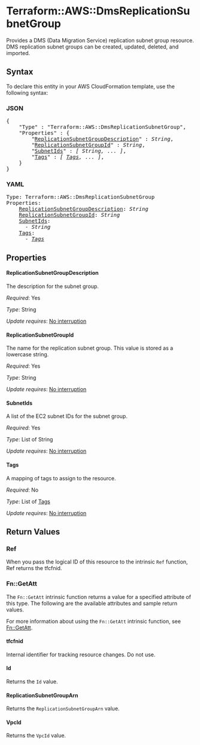 # Terraform::AWS::DmsReplicationSubnetGroup

Provides a DMS (Data Migration Service) replication subnet group resource. DMS replication subnet groups can be created, updated, deleted, and imported.

## Syntax

To declare this entity in your AWS CloudFormation template, use the following syntax:

### JSON

<pre>
{
    "Type" : "Terraform::AWS::DmsReplicationSubnetGroup",
    "Properties" : {
        "<a href="#replicationsubnetgroupdescription" title="ReplicationSubnetGroupDescription">ReplicationSubnetGroupDescription</a>" : <i>String</i>,
        "<a href="#replicationsubnetgroupid" title="ReplicationSubnetGroupId">ReplicationSubnetGroupId</a>" : <i>String</i>,
        "<a href="#subnetids" title="SubnetIds">SubnetIds</a>" : <i>[ String, ... ]</i>,
        "<a href="#tags" title="Tags">Tags</a>" : <i>[ <a href="tags.md">Tags</a>, ... ]</i>,
    }
}
</pre>

### YAML

<pre>
Type: Terraform::AWS::DmsReplicationSubnetGroup
Properties:
    <a href="#replicationsubnetgroupdescription" title="ReplicationSubnetGroupDescription">ReplicationSubnetGroupDescription</a>: <i>String</i>
    <a href="#replicationsubnetgroupid" title="ReplicationSubnetGroupId">ReplicationSubnetGroupId</a>: <i>String</i>
    <a href="#subnetids" title="SubnetIds">SubnetIds</a>: <i>
      - String</i>
    <a href="#tags" title="Tags">Tags</a>: <i>
      - <a href="tags.md">Tags</a></i>
</pre>

## Properties

#### ReplicationSubnetGroupDescription

The description for the subnet group.

_Required_: Yes

_Type_: String

_Update requires_: [No interruption](https://docs.aws.amazon.com/AWSCloudFormation/latest/UserGuide/using-cfn-updating-stacks-update-behaviors.html#update-no-interrupt)

#### ReplicationSubnetGroupId

The name for the replication subnet group. This value is stored as a lowercase string.

_Required_: Yes

_Type_: String

_Update requires_: [No interruption](https://docs.aws.amazon.com/AWSCloudFormation/latest/UserGuide/using-cfn-updating-stacks-update-behaviors.html#update-no-interrupt)

#### SubnetIds

A list of the EC2 subnet IDs for the subnet group.

_Required_: Yes

_Type_: List of String

_Update requires_: [No interruption](https://docs.aws.amazon.com/AWSCloudFormation/latest/UserGuide/using-cfn-updating-stacks-update-behaviors.html#update-no-interrupt)

#### Tags

A mapping of tags to assign to the resource.

_Required_: No

_Type_: List of <a href="tags.md">Tags</a>

_Update requires_: [No interruption](https://docs.aws.amazon.com/AWSCloudFormation/latest/UserGuide/using-cfn-updating-stacks-update-behaviors.html#update-no-interrupt)

## Return Values

### Ref

When you pass the logical ID of this resource to the intrinsic `Ref` function, Ref returns the tfcfnid.

### Fn::GetAtt

The `Fn::GetAtt` intrinsic function returns a value for a specified attribute of this type. The following are the available attributes and sample return values.

For more information about using the `Fn::GetAtt` intrinsic function, see [Fn::GetAtt](https://docs.aws.amazon.com/AWSCloudFormation/latest/UserGuide/intrinsic-function-reference-getatt.html).

#### tfcfnid

Internal identifier for tracking resource changes. Do not use.

#### Id

Returns the <code>Id</code> value.

#### ReplicationSubnetGroupArn

Returns the <code>ReplicationSubnetGroupArn</code> value.

#### VpcId

Returns the <code>VpcId</code> value.

